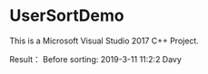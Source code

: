 # UserSortDemo
This is a Microsoft Visual Studio 2017 C++ Project.

Result：
Before sorting:
2019-3-11 11:2:2    Davy
